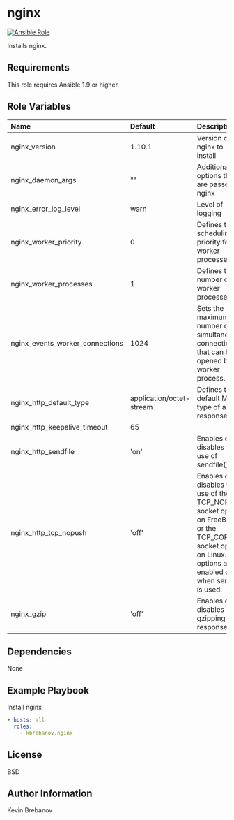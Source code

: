 nginx
=====

[![Ansible Role](https://img.shields.io/ansible/role/4966.svg)](https://galaxy.ansible.com/list#/roles/4966)

Installs nginx.

Requirements
------------

This role requires Ansible 1.9 or higher.

Role Variables
--------------

| Name                            | Default                  | Description                                                                                                                                                        |
|:--------------------------------|:-------------------------|:-------------------------------------------------------------------------------------------------------------------------------------------------------------------|
| nginx_version                   | 1.10.1                   | Version of nginx to install                                                                                                                                        |
| nginx_daemon_args               | ""                       | Additional options that are passed to nginx                                                                                                                        |
| nginx_error_log_level           | warn                     | Level of logging                                                                                                                                                   |
| nginx_worker_priority           | 0                        | Defines the scheduling priority for worker processes                                                                                                               |
| nginx_worker_processes          | 1                        | Defines the number of worker processes                                                                                                                             |
| nginx_events_worker_connections | 1024                     | Sets the maximum number of simultaneous connections that can be opened by a worker process.                                                                        |
| nginx_http_default_type         | application/octet-stream | Defines the default MIME type of a response.                                                                                                                       |
| nginx_http_keepalive_timeout    | 65                       |                                                                                                                                                                    |
| nginx_http_sendfile             | 'on'                     | Enables or disables the use of sendfile().                                                                                                                         |
| nginx_http_tcp_nopush           | 'off'                    | Enables or disables the use of the TCP_NOPUSH socket option on FreeBSD or the TCP_CORK socket option on Linux. The options are enabled only when sendfile is used. |
| nginx_gzip                      | 'off'                    | Enables or disables gzipping of responses.                                                                                                                         |

Dependencies
------------

None

Example Playbook
----------------

Install nginx
```yaml
- hosts: all
  roles:
    - kbrebanov.nginx
```

License
-------

BSD

Author Information
------------------

Kevin Brebanov
